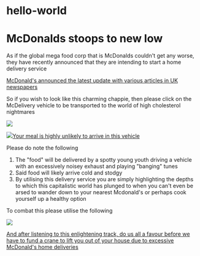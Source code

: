 # hello-world

<!DOCTYPE html>
<html>
<head>
  <title>McDonalds Home Delivery</title>
</head>
<body>
  <h1>McDonalds stoops to new low</h1>
  
  <p>As if the global mega food corp that is McDonalds couldn't get any worse, they have recently announced that they are intending to start a home delivery service</p>
  
  <a href="http://www.telegraph.co.uk/news/2017/03/02/mcdonalds-announces-plans-begin-home-delivery-service-uk/"> McDonald's announced the latest update with various articles in UK newspapers</a>
  
  <p>So if you wish to look like this charming chappie, then please click on the McDelivery vehicle to be transported to the world of high cholesterol nightmares</p>
  <img src="http://www.kingofswords.com/images/Fatbastard.jpg"/>
  
  <!--This is a hyperlink image taking you to the McDonalds homepage-->
 <a href="http://www.mcdonalds.co.uk/ukhome.html"><img src="http://i.dailymail.co.uk/i/pix/2014/10/23/1414039030233_wps_3_Australia_Lamborghinis_de.jpg">Your meal is highly unlikely to arrive in this vehicle</a>
  
  <p>Please do note the following</p>
  <ol>
    <li>The "food" will be delivered by a spotty young youth driving a vehicle with an excessively noisey exhaust and playing "banging" tunes</li>
    <li>Said food will likely arrive cold and stodgy</li>
    <li>By utilising this delivery service you are simply highlighting the depths to which this capitalistic world has plunged to when you can't even be arsed to wander down to your nearest Mcdonald's or perhaps cook yourself up a healthy option</li>
  </ol>
  
  <p>To combat this please utilise the following</p>
  
  <!--The side arm of choice for Hitler's Nazi party-->
  <img src="http://www.paulfrasercollectibles.com/upload/public/docimages/Image/f/h/m/MillionDollarLugerMain.jpg"/>
  
  <a href="https://youtu.be/4gO7uemm6Yo">And after listening to this enlightening track, do us all a favour before we have to fund a crane to lift you out of your house due to excessive McDonald's home deliveries</a>
    
</body> 
</html>

